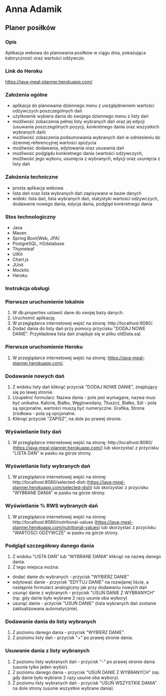 # Anna Adamik
## Planer posiłków
### Opis
Aplikacja webowa do planowania posiłków w ciągu dnia, pokazująca kaloryczność oraz wartości odżywcze.

### Link do Heroku
https://java-meal-planner.herokuapp.com/

### Założenia ogólne
- aplikacja do planowania dziennego menu z uwzględnieniem wartości odżywczych poszczególnych dań
- użytkownik wybiera dania do swojego dziennego menu z listy dań
- możliwość zobaczenia pełnej listy wybranych dań oraz jej edycji (usuwania poszczególnych pozycji, konkretnego dania oraz wszystkich wybranych dań)
- możliwość zobaczenia podsumowania wybranych dań w odniesieniu do dziennej  referencyjnej wartości spożycia
- możliwość dodawania, edytowania oraz usuwania dań
- możliwość podglądu konkretnego dania (wartości odżywczych, możliwość jego wyboru, usunięcia z wybranych, edycji oraz usunięcia z listy dań

### Założenia techniczne
- prosta aplikacja webowa
- lista dań oraz lista wybranych dań zapisywane w bazie danych
- widoki: lista dań, lista wybranych dań, statystyki wartości odżywczych, dodawanie nowego dania, edycja dania, podgląd konkretnego dania

### Stos technologiczny
- Java
- Maven
- Spring Boot(Web, JPA)
- PostgreSQL, H2database
- Thymeleaf
- UIKit
- Chart.js
- JUnit
- Mockito
- Heroku

### Instrukcja obsługi

### Pierwsze uruchomienie lokalnie
1. W db.properties ustawić dane do swojej bazy danych.
2. Uruchomić aplikację.
3. W przeglądarce internetowej wejść na stronę: http://localhost:8080/.
4. Dodać dania do listy dań przy pomocy przycisku "DODAJ NOWE DANIE".
Przykładowa lista dań znajduje się w pliku oldData.sql.

### Pierwsze uruchomienie Heroku
1. W przeglądarce internetowej wejść na stronę: https://java-meal-planner.herokuapp.com/.

### Dodawanie nowych dań
1. Z widoku listy dań kliknąć przycisk "DODAJ NOWE DANIE", znajdujący się po lewej stronie.
2. Uzupełnić formularz:
Nazwa dania - pole jest wymagane, nazwa musi być unikalna.
Kalorie, Białko, Węglowodany, Tłuszcz, Białko, Sól - pola są opcjonalne, wartości muszą być numeryczne.
Grafika, Strona źródłowa - pola są opcjonalne.
3. Kliknąć przycisk "ZAPISZ", na dole po prawej stronie.

### Wyświetlanie listy dań
1. W przeglądarce internetowej wejść na stronę: http://localhost:8080/ (https://java-meal-planner.herokuapp.com/) lub skorzystać z przycisku "LISTA DAŃ" w pasku na górze strony.

### Wyświetlanie listy wybranych dań
1. W przeglądarce internetowej wejść na stronę: http://localhost:8080/selected-dish (https://java-meal-planner.herokuapp.com/selected-dish) lub skorzystać z przycisku "WYBRANE DANIA" w pasku na górze strony.

### Wyświetlanie % RWS wybranych dań
1. W przeglądarce internetowej wejść na stronę: http://localhost:8080/nutritional-values (https://java-meal-planner.herokuapp.com/nutritional-values) lub skorzystać z przycisku "WARTOŚCI ODŻYWCZE" w pasku na górze strony.

### Podgląd szczegółowy danego dania
1. Z widoku "LISTA DAŃ" lub "WYBRANE DANIA" kliknąć na nazwę danego dania.
2. Z tego miejsca można:
- dodać danie do wybranych - przycisk "WYBIERZ DANIE"
- edytować danie - przycisk "EDYTUJ DANIE" na rozwijanej liście, a następnie formularz analogiczny jak przy dodawaniu nowych dań
- usunąć danie z wybranych - przycisk "USUŃ DANIE Z WYBRANYCH" (np. gdy danie było wybrane 2 razy usunie oba wybory)
- usunąć danie - przycisk "USUŃ DANIE" (lista wybranych dań zostanie zaktualizowana automatycznie).

### Dodawanie dania do listy wybranych
1. Z poziomu danego dania - przycisk "WYBIERZ DANIE".
2. Z poziomu listy dań - przycisk "+" po prawej stronie dania.

### Usuwanie dania z listy wybranych
1. Z poziomu listy wybranych dań - przycisk "-" po prawej stronie dania (usunie tylko jeden wybór).
2. Z poziomu danego dania - przycisk "USUŃ DANIE Z WYBRANYCH" (np. gdy danie było wybrane 2 razy usunie oba wybory).
3. Z poziomu listy wybranych dań - przycisk "USUŃ WSZYSTKIE DANIA" na dole strony (usunie wszystkie wybrane dania).
